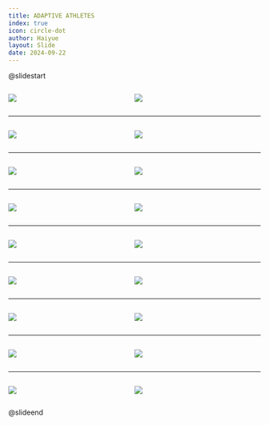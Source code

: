 ```yaml
---
title: ADAPTIVE ATHLETES
index: true
icon: circle-dot
author: Haiyue
layout: Slide
date: 2024-09-22
---
```

 
@slidestart

<div style="display:flex">
<div style="flex:1">

![](https://raw.githubusercontent.com/yclord/reading/refs/heads/master/english/Level-Z/ADAPTIVE%20ATHLETES/001.webp)
</div>
<div style="flex:1">

![](https://raw.githubusercontent.com/yclord/reading/refs/heads/master/english/Level-Z/ADAPTIVE%20ATHLETES/002.webp)
</div>
</div>

---

<div style="display:flex">
<div style="flex:1">

![](https://raw.githubusercontent.com/yclord/reading/refs/heads/master/english/Level-Z/ADAPTIVE%20ATHLETES/003.webp)
</div>
<div style="flex:1">

![](https://raw.githubusercontent.com/yclord/reading/refs/heads/master/english/Level-Z/ADAPTIVE%20ATHLETES/004.webp)
</div>
</div>

---

<div style="display:flex">
<div style="flex:1">

![](https://raw.githubusercontent.com/yclord/reading/refs/heads/master/english/Level-Z/ADAPTIVE%20ATHLETES/005.webp)
</div>
<div style="flex:1">

![](https://raw.githubusercontent.com/yclord/reading/refs/heads/master/english/Level-Z/ADAPTIVE%20ATHLETES/006.webp)
</div>
</div>

---

<div style="display:flex">
<div style="flex:1">

![](https://raw.githubusercontent.com/yclord/reading/refs/heads/master/english/Level-Z/ADAPTIVE%20ATHLETES/007.webp)
</div>
<div style="flex:1">

![](https://raw.githubusercontent.com/yclord/reading/refs/heads/master/english/Level-Z/ADAPTIVE%20ATHLETES/008.webp)
</div>
</div>

---

<div style="display:flex">
<div style="flex:1">

![](https://raw.githubusercontent.com/yclord/reading/refs/heads/master/english/Level-Z/ADAPTIVE%20ATHLETES/009.webp)
</div>
<div style="flex:1">

![](https://raw.githubusercontent.com/yclord/reading/refs/heads/master/english/Level-Z/ADAPTIVE%20ATHLETES/010.webp)
</div>
</div>

---

<div style="display:flex">
<div style="flex:1">

![](https://raw.githubusercontent.com/yclord/reading/refs/heads/master/english/Level-Z/ADAPTIVE%20ATHLETES/011.webp)
</div>
<div style="flex:1">

![](https://raw.githubusercontent.com/yclord/reading/refs/heads/master/english/Level-Z/ADAPTIVE%20ATHLETES/012.webp)
</div>
</div>

---

<div style="display:flex">
<div style="flex:1">

![](https://raw.githubusercontent.com/yclord/reading/refs/heads/master/english/Level-Z/ADAPTIVE%20ATHLETES/013.webp)
</div>
<div style="flex:1">

![](https://raw.githubusercontent.com/yclord/reading/refs/heads/master/english/Level-Z/ADAPTIVE%20ATHLETES/014.webp)
</div>
</div>

---

<div style="display:flex">
<div style="flex:1">

![](https://raw.githubusercontent.com/yclord/reading/refs/heads/master/english/Level-Z/ADAPTIVE%20ATHLETES/015.webp)
</div>
<div style="flex:1">

![](https://raw.githubusercontent.com/yclord/reading/refs/heads/master/english/Level-Z/ADAPTIVE%20ATHLETES/016.webp)
</div>
</div>

---

<div style="display:flex">
<div style="flex:1">

![](https://raw.githubusercontent.com/yclord/reading/refs/heads/master/english/Level-Z/ADAPTIVE%20ATHLETES/017.webp)
</div>
<div style="flex:1">

![](https://raw.githubusercontent.com/yclord/reading/refs/heads/master/english/Level-Z/ADAPTIVE%20ATHLETES/018.webp)
</div>
</div>

@slideend